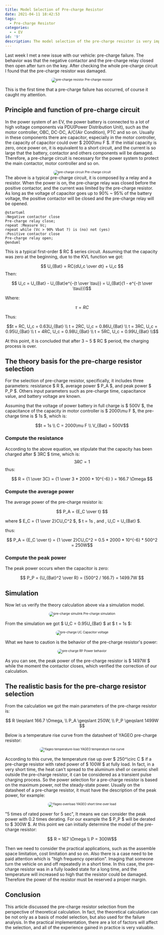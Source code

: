 ```yaml
---
title: Model Selection of Pre-charge Resistor
date: 2021-04-11 18:42:53
tags:
  - Pre-charge Resistor
categories:
  - - EV
id: '9'
description: The model selection of the pre-charge resistor is very important for the pre-charge circuit designing. This article will talk about the basis for the model selection.
---
```


<style>
  .box {width:60%; text-align:center; font-size:10px; margin:0 auto;}
  .box img {border-radius: 10px;}
</style>

Last week I met a new issue with our vehicle: pre-charge failure. The behavior was that the negative contactor and the pre-charge relay closed then open after turn on the key. After checking the whole pre-charge circuit I found that the pre-charge resistor was damaged. 

<div class="box">
  <img src="https://raw.githubusercontent.com/CarloHan/pic-blog/master/pictures/20210415163027.png" alt="pre-charge resistor" />
  Pre-charge resistor
</div>

This is the first time that a pre-charge failure has occurred, of course it caught my attention.

## Principle and function of pre-charge circuit

In the power system of an EV, the power battery is connected to a lot of high voltage components via PDU(Power Distribution Unit), such as the motor controller, OBC, DC-DC, A/C(Air Condition), PTC and so on. Usually in these components there are capacitor, especially in the motor controller, the capacity of capacitor could over $ 2000\mu F $. If the initial capacity is zero, once power on, it is equivalent to a short circuit, and the current is so large that the battery, contactor and others components will be damaged. Therefore, a pre-charge circuit is necessary for the power system to protect the main contactor, motor controller and so on.
<div class="box">
  <img src="https://raw.githubusercontent.com/CarloHan/pic-blog/master/pictures/precharge%20circuit_new.jpg" alt="pre-charge circuit" />
  Pre-charge circuit
</div>
The above is a typical pre-charge circuit, it is composed by a relay and a resistor. When the power is on, the pre-charge relay was closed before the positive contactor, and the current was limited by the pre-charge resistor. As long as the voltage of capacitor goes up to 90% ~ 95% of the battery voltage, the positive contactor will be closed and the pre-charge relay will be opened. <br/>

```plantuml {align="center"}
@startuml
:Negative contactor close
Pre-charge relay close;
repeat :Measure Vc;
repeat while (Vc > 90% Vbat ?) is (no) not (yes)
:Positive contactor close
Pre-charge relay open;
@enduml
```

This is a typical first-order $ RC $ series circuit. Assuming that the capacity was zero at the beginning, due to the KVL function we got:

$$ U_{Bat} = RC{dU_c \over dt} + U_c $$
Then:

$$ U_c = U_{Bat} - U_{Bat}e^{-{t \over \tau}} = U_{Bat}(1 - e^{-{t \over \tau}})$$

Where:

$$ \tau = RC $$

Thus:

 ```math
t = RC, U_c = 0.63U_{Bat} \\
t = 2RC, U_c = 0.86U_{Bat} \\
t = 3RC, U_c = 0.95U_{Bat} \\
t = 4RC, U_c = 0.98U_{Bat} \\
t = 5RC, U_c = 0.99U_{Bat} \\
 ```

At this point, it is concluded that after 3 ~ 5 $ RC $ period, the charging process is over.

## The theory basis for the pre-charge resistor selection

For the selection of pre-charge resistor, specifically, it includes three parameters: resistance $ R $, average power $ P_A $, and peak power $ P_P $. Others input parameters such as pre-charge time, capacitance value, and battery voltage are known.

Assuming that the voltage of power battery in full charge is $ 500V $, the capacitance of the capacity in motor controller is $ 2000\mu F $, the pre-charge time is $ 1s $, which is:

```math
t = 1s \\
C = 2000\mu F \\
V_{Bat} = 500V
```

### Compute the resistance

According to the above equation, we stipulate that the capacity has been charged after $ 3RC $ time, which is: $$ 3RC = 1 $$ thus:

$$ R = {1 \over 3C} = {1 \over 3 * 2000 * 10^{-6} } = 166.7 \Omega $$

### Compute the average power

The average power of the pre-charge resistor is: 

$$ P_A = {E_C \over t} $$

where $ E_C = {1 \over 2}CU_C^2 $, $ t = 1s \, and \, U_C = U_{Bat} $.

thus:

$$ P_A =  {E_C \over t} = {1 \over 2}CU_C^2 = 0.5 * 2000 * 10^{-6} * 500^2 = 250W$$

### Compute the peak power

The peak power occurs when the capacitor is zero:

$$ P_P = {U_{Bat}^2 \over R} = {500^2 / 166.7} = 1499.7W $$

## Simulation

Now let us verify the theory calculation above via a simulation model.

<div class="box">
  <img src="https://raw.githubusercontent.com/CarloHan/pic-blog/master/pictures/20210419181035.jpg" alt="pre-charge simulink" />
  Pre-charge simulation
</div>

From the simulation we got $ U_C = 0.95U_{Bat} $ at $ t = 1s $:

<div class="box">
  <img src="https://raw.githubusercontent.com/CarloHan/pic-blog/master/pictures/20210419181727.jpg" alt="pre-charge UC" />
  Capacitor voltage
</div>

What we have to caution is the behavior of the pre-charge resistor's power:

<div class="box">
  <img src="https://raw.githubusercontent.com/CarloHan/pic-blog/master/pictures/20210419182614.jpg" alt="pre-charge RP" />
  Power behavior
</div>

As you can see, the peak power of the pre-charge resistor is $ 1497W $ while the moment the contactor closes, which verified the correction of our calculation.

## The realistic basis for the pre-charge resistor selection

From the calculation we got the main parameters of the pre-charge resistor is:

$$ R \leqslant 166.7 \Omega, \\ P_A \geqslant 250W, \\ P_P \geqslant 1499W $$

Below is a temperature rise curve from the datasheet of YAGEO pre-charge resistor:

<div class="box">
  <img src="https://raw.githubusercontent.com/CarloHan/pic-blog/master/pictures/20210419231933.jpg" alt="Yageo temperature-load" />
  YAGEO temperature rise curve
</div>

According to this curve, the temperature rise up over $ 250^\circ C $ if a pre-charge resistor with rated power of $ 100W $ at fully load. In fact, in a very short time, the heat can't spread to the aluminum shell or ceramic shell outside the pre-charge resistor, it can be considered as a transient pulse charging process. So the power selection for a pre-charge resistor is based on the maximum power, not the steady-state power. Usually on the datasheet of a pre-charge resistor, it must have the description of the peak power, for example:

<div class="box">
  <img src="https://raw.githubusercontent.com/CarloHan/pic-blog/master/pictures/20210419232337.jpg" alt="Yageo overload" />
  YAGEO short time over load
</div>

"5 times of rated power for 5 sec", It means we can consider the peak power with 0.2 times derating. For our example the $ P_P $ will be derated to $ 300W $. At this point we can initially determine the model of the pre-charge resistor:

$$ R = 167 \Omega \\ P = 300W$$

Then we need to consider the practical applications, such as the assemble space limitation, cost limitation and so on. Also there is a case need to be paid attention which is "high frequency operation". Imaging that someone turn the vehicle on and off repeatedly in a short time. In this case, the pre-charge resistor was in a fully loaded state for a long time, and the temperature will increased so high that the resistor could be damaged. Therefore the power of the resistor must be reserved a proper margin.

## Conclusion

This article discussed the pre-charge resistor selection from the perspective of theoretical calculation. In fact, the theoretical calculation can be not only as a basis of model selection, but also used for the failure analysis. In the practical implementation, there are a lot of factors will affect the selection, and all of the experience gained in practice is very valuable.
